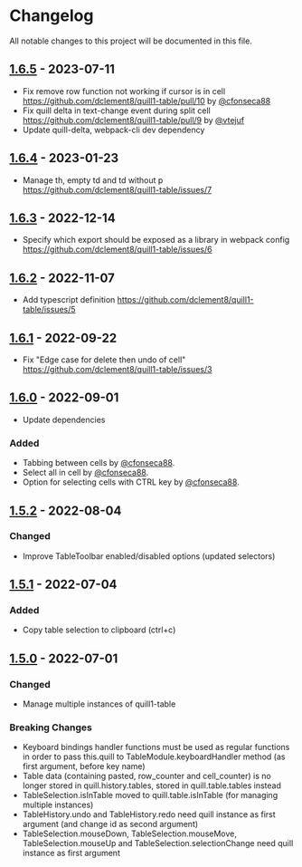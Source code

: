 # Changelog
All notable changes to this project will be documented in this file.

## [1.6.5] - 2023-07-11
- Fix remove row function not working if cursor is in cell <https://github.com/dclement8/quill1-table/pull/10> by [@cfonseca88](https://github.com/cfonseca88)
- Fix quill delta in text-change event during split cell <https://github.com/dclement8/quill1-table/pull/9> by [@vtejuf](https://github.com/vtejuf)
- Update quill-delta, webpack-cli dev dependency

## [1.6.4] - 2023-01-23
- Manage th, empty td and td without p <https://github.com/dclement8/quill1-table/issues/7>

## [1.6.3] - 2022-12-14
- Specify which export should be exposed as a library in webpack config <https://github.com/dclement8/quill1-table/issues/6>

## [1.6.2] - 2022-11-07
- Add typescript definition <https://github.com/dclement8/quill1-table/issues/5>

## [1.6.1] - 2022-09-22
- Fix "Edge case for delete then undo of cell" <https://github.com/dclement8/quill1-table/issues/3>

## [1.6.0] - 2022-09-01
- Update dependencies

### Added
- Tabbing between cells by [@cfonseca88](https://github.com/cfonseca88).
- Select all in cell by [@cfonseca88](https://github.com/cfonseca88).
- Option for selecting cells with CTRL key by [@cfonseca88](https://github.com/cfonseca88).

## [1.5.2] - 2022-08-04
### Changed
- Improve TableToolbar enabled/disabled options (updated selectors)

## [1.5.1] - 2022-07-04
### Added
- Copy table selection to clipboard (ctrl+c)

## [1.5.0] - 2022-07-01
### Changed
- Manage multiple instances of quill1-table

### Breaking Changes
- Keyboard bindings handler functions must be used as regular functions in order to pass this.quill to TableModule.keyboardHandler method (as first argument, before key name)
- Table data (containing pasted, row_counter and cell_counter) is no longer stored in quill.history.tables, stored in quill.table.tables instead
- TableSelection.isInTable moved to quill.table.isInTable (for managing multiple instances)
- TableHistory.undo and TableHistory.redo need quill instance as first argument (and change id as second argument)
- TableSelection.mouseDown, TableSelection.mouseMove, TableSelection.mouseUp and TableSelection.selectionChange need quill instance as first argument

[Unreleased]: https://github.com/dclement8/quill1-table/compare/1.6.5...HEAD
[1.6.5]: https://github.com/dclement8/quill1-table/compare/1.6.4...1.6.5
[1.6.4]: https://github.com/dclement8/quill1-table/compare/1.6.3...1.6.4
[1.6.3]: https://github.com/dclement8/quill1-table/compare/1.6.2...1.6.3
[1.6.2]: https://github.com/dclement8/quill1-table/compare/1.6.1...1.6.2
[1.6.1]: https://github.com/dclement8/quill1-table/compare/1.6.0...1.6.1
[1.6.0]: https://github.com/dclement8/quill1-table/compare/1.5.2...1.6.0
[1.5.2]: https://github.com/dclement8/quill1-table/compare/1.5.1...1.5.2
[1.5.1]: https://github.com/dclement8/quill1-table/compare/1.5.0...1.5.1
[1.5.0]: https://github.com/dclement8/quill1-table/compare/1.4.1...1.5.0